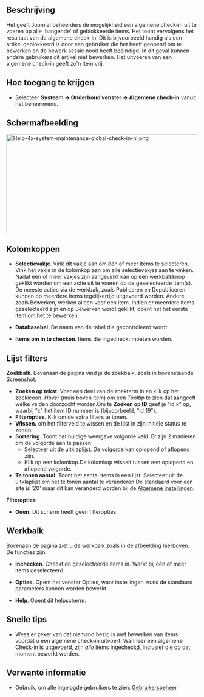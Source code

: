 <!-- Filename: Help4.x:Maintenance:_Global_Check-in / Display title: Onderhoud: Algemene check-in -->

## Beschrijving

Het geeft Joomla! beheerders de mogelijkheid een algemene check-in uit
te voeren op alle 'hangende' of geblokkeerde items. Het toont vervolgens
het resultaat van de algemene check-in. Dit is bijvoorbeeld handig als
een artikel geblokkeerd is door een gebruiker die het heeft geopend om
te bewerken en de bewerk sessie nooit heeft beëindigd. In dit geval
kunnen andere gebruikers dit artikel niet bewerken. Het uitvoeren van
een algemene check-in geeft zo'n item vrij.

## Hoe toegang te krijgen

- Selecteer **Systeem **→** Onderhoud venster **→** Algemene check-in**
  vanuit het beheermenu.

## Schermafbeelding

<img
src="https://docs.joomla.org/images/thumb/4/4a/Help-4x-system-maintenance-global-check-in-nl.png/800px-Help-4x-system-maintenance-global-check-in-nl.png"
decoding="async"
srcset="https://docs.joomla.org/images/thumb/4/4a/Help-4x-system-maintenance-global-check-in-nl.png/1200px-Help-4x-system-maintenance-global-check-in-nl.png 1.5x, https://docs.joomla.org/images/4/4a/Help-4x-system-maintenance-global-check-in-nl.png 2x"
data-file-width="1284" data-file-height="418" width="800" height="260"
alt="Help-4x-system-maintenance-global-check-in-nl.png" />

## Kolomkoppen

- **Selectievakje**. Vink dit vakje aan om één of meer items te
  selecteren. Vink het vakje in de kolomkop aan om alle selectievakjes
  aan te vinken. Nadat één of meer vakjes zijn aangevinkt kan op een
  werkbalkknop geklikt worden om een actie uit te voeren op de
  geselecteerde item(s). De meeste acties via de werkbak, zoals
  Publiceren en Depubliceren kunnen op meerdere items tegelijkertijd
  uitgevoerd worden. Andere, zoals Bewerken, werken alleen voor één
  item. Indien er meerdere items geselecteerd zijn en op Bewerken wordt
  geklikt, opent het het eerste item om het te bewerken.

<!-- -->

- **Databasebel**. De naam van de tabel die gecontroleerd wordt.

<!-- -->

- **Items om in te checken**. Items die ingecheckt moeten worden.

## Lijst filters

**Zoekbalk**. Bovenaan de pagina vind je de zoekbalk, zoals in
bovenstaande [Screenshot](#screenshot).

- **Zoeken op tekst**. Voer een deel van de zoekterm in en klik op het
  zoekicoon. *Hover* (muis boven item) om een *Tooltip* te zien dat
  aangeeft welke velden doorzocht worden.Om te **Zoeken op ID** geef je
  "id:x" op, waarbij "x" het item ID nummer is (bijvoorbeeld, "id:19").
- **Filteropties**. Klik om de extra filters te tonen.
- **Wissen.** om het filterveld te wissen en de lijst in zijn initiële
  status te zetten.
- **Sortering**. Toont het huidige weergave volgorde veld. Er zijn 2
  manieren om de volgorde aan te passen:
  - Selecteer uit de uitklaplijst. De volgorde kan oplopend of aflopend
    zijn.
  - Klik op een kolomkop.De kolomkop wisselt tussen een oplopend en
    aflopend volgorde.
- **Te tonen aantal.** Toont het aantal items in een lijst. Selecteer
  uit de uitklaplijst om het te tonen aantal te veranderen.De standaard
  voor een site is '20' maar dit kan veranderd worden bij de [Algemene
  instellingen](https://docs.joomla.org/Help4.x:Site_Global_Configuration/nl#defaultlistlimit "Special:MyLanguage/Help4.x:Site Global Configuration/nl").

**Filteropties**

- **Geen.** Dit scherm heeft geen filteropties.

## Werkbalk

Bovenaan de pagina ziet u de werkbalk zoals in de
[afbeelding](#Schermafbeelding) hierboven. De functies zijn.

- **Inchecken**. Checkt de geselecteerde items in. Werkt bij één of meer
  items geselecteerd.

<!-- -->

- **Opties.** Opent het venster Opties, waar instellingen zoals de
  standaard parameters kunnen worden bewerkt.

<!-- -->

- **Help**. Opent dit helpscherm.

## Snelle tips

- Wees er zeker van dat niemand bezig is met bewerken van items voordat
  u een algemene check-in uitvoert. Wanneer een algemene Check-in is
  uitgevoerd, zijn *alle* items ingecheckd, inclusief die op dat moment
  bewerkt werden.

## Verwante informatie

- Gebruik, om alle ingelogde gebruikers te zien:
  [Gebruikersbeheer](https://docs.joomla.org/Help4.x:Users/nl "Help4.x:Users/nl")

